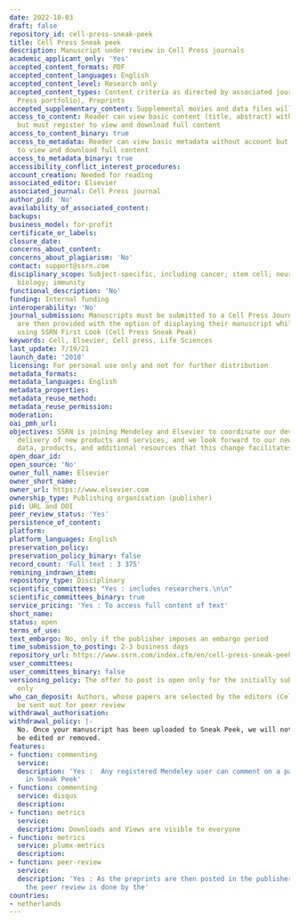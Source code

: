 ```yaml
---
date: 2022-10-03
draft: false
repository_id: cell-press-sneak-peek
title: Cell Press Sneak peek
description: Manuscript under review in Cell Press journals
academic_applicant_only: 'Yes'
accepted_content_formats: PDF
accepted_content_languages: English
accepted_content_level: Research only
accepted_content_types: Content criteria as directed by associated journal(s) (Cell
  Press portfolio), Preprints
accepted_supplementary_content: Supplemental movies and data files will not be posted.
access_to_content: Reader can view basic content (title, abstract) without account
  but must register to view and download full content
access_to_content_binary: true
access_to_metadata: Reader can view basic metadata without account but must register
  to view and download full content
access_to_metadata_binary: true
accessibility_conflict_interest_procedures:
account_creation: Needed for reading
associated_editor: Elsevier
associated_journal: Cell Press journal
author_pid: 'No'
availability_of_associated_content:
backups:
business_model: for-profit
certificate_or_labels:
closure_date:
concerns_about_content:
concerns_about_plagiarism: 'No'
contact: support@ssrn.com
disciplinary_scope: Subject-specific, including cancer; stem cell; neuron; cell development;
  biology; immunity
functional_description: 'No'
funding: Internal funding
interoperability: 'No'
journal_submission: Manuscripts must be submitted to a Cell Press Journal first, authors
  are then provided with the option of displaying their manuscript while under review
  using SSRN First Look (Cell Press Sneak Peak)
keywords: Cell, Elsevier, Cell press, Life Sciences
last_update: 7/19/21
launch_date: '2018'
licensing: For personal use only and not for further distribution
metadata_formats:
metadata_languages: English
metadata_properties:
metadata_reuse_method:
metadata_reuse_permission:
moderation:
oai_pmh_url:
objectives: SSRN is joining Mendeley and Elsevier to coordinate our development and
  delivery of new products and services, and we look forward to our new access to
  data, products, and additional resources that this change facilitates
open_doar_id:
open_source: 'No'
owner_full_name: Elsevier
owner_short_name:
owner_url: https://www.elsevier.com
ownership_type: Publishing organisation (publisher)
pid: URL and DOI
peer_review_status: 'Yes'
persistence_of_content:
platform:
platform_languages: English
preservation_policy:
preservation_policy_binary: false
record_count: 'Full text : 3 375'
remining_indrawn_item:
repository_type: Disciplinary
scientific_committees: "Yes : includes researchers.\n\n"
scientific_committees_binary: true
service_pricing: 'Yes : To access full content of text'
short_name:
status: open
terms_of_use:
text_embargo: No, only if the publisher imposes an embargo period
time_submission_to_posting: 2-3 business days
repository_url: https://www.ssrn.com/index.cfm/en/cell-press-sneak-peek/
user_committees:
user_committees_binary: false
versioning_policy: The offer to post is open only for the initially submitted manuscript
  only
who_can_deposit: Authors, whose papers are selected by the editors (Cell Press ) to
  be sent out for peer review
withdrawal_authorisation:
withdrawal_policy: |-
  No. Once your manuscript has been uploaded to Sneak Peek, we will notify you and you will have 24 hours to request any corrections or removal of your manuscript. After this period, the posting cannot
  be edited or removed.
features:
- function: commenting
  service:
  description: 'Yes :  Any registered Mendeley user can comment on a paper posted
    in Sneak Peek'
- function: commenting
  service: disqus
  description:
- function: metrics
  service:
  description: Downloads and Views are visible to everyone
- function: metrics
  service: plumx-metrics
  description:
- function: peer-review
  service:
  description: 'Yes : As the preprints are then posted in the publisher''s journals,
    the peer review is done by the'
countries:
- netherlands
---
```



